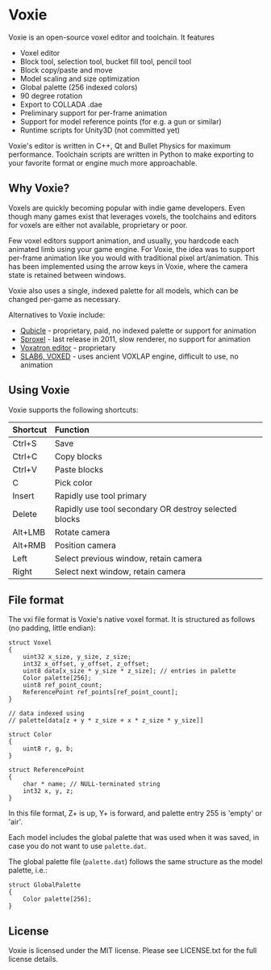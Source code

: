 Voxie
=====

Voxie is an open-source voxel editor and toolchain.
It features

  - Voxel editor
  - Block tool, selection tool, bucket fill tool, pencil tool
  - Block copy/paste and move
  - Model scaling and size optimization
  - Global palette (256 indexed colors)
  - 90 degree rotation
  - Export to COLLADA .dae
  - Preliminary support for per-frame animation
  - Support for model reference points (for e.g. a gun or similar)
  - Runtime scripts for Unity3D (not committed yet)

Voxie's editor is written in C++, Qt and Bullet Physics for maximum
performance.
Toolchain scripts are written in Python to make exporting to your favorite
format or engine much more approachable.

Why Voxie?
----------

Voxels are quickly becoming popular with indie game developers. Even though
many games exist that leverages voxels, the toolchains and editors for voxels
are either not available, proprietary or poor.

Few voxel editors support animation, and usually, you hardcode each animated
limb using your game engine. For Voxie, the idea was to support per-frame
animation like you would with traditional pixel art/animation. This has been
implemented using the arrow keys in Voxie, where the camera state is retained
between windows.

Voxie also uses a single, indexed palette for all models, which can be changed
per-game as necessary.

Alternatives to Voxie include:
  - [Qubicle](http://www.minddesk.com/) - proprietary, paid, no indexed
    palette or support for animation
  - [Sproxel](https://code.google.com/p/sproxel/) - last release in 2011, slow
    renderer, no support for animation
  - [Voxatron editor](http://www.lexaloffle.com/voxatron.php) - proprietary
  - [SLAB6, VOXED](http://advsys.net/ken/) - uses ancient VOXLAP engine,
    difficult to use, no animation

Using Voxie
-----------

Voxie supports the following shortcuts:

| Shortcut      | Function                                              |
| :------------ |:----------------------------------------------------- |
| Ctrl+S        | Save                                                  |
| Ctrl+C        | Copy blocks                                           |
| Ctrl+V        | Paste blocks                                          |
| C             | Pick color                                            |
| Insert        | Rapidly use tool primary                              |
| Delete        | Rapidly use tool secondary OR destroy selected blocks |
| Alt+LMB       | Rotate camera                                         |
| Alt+RMB       | Position camera                                       |
| Left          | Select previous window, retain camera                 |
| Right         | Select next window, retain camera                     |

File format
-----------

The vxi file format is Voxie's native voxel format. It is structured as follows
(no padding, little endian):

```
struct Voxel
{
    uint32 x_size, y_size, z_size;
    int32 x_offset, y_offset, z_offset;
    uint8 data[x_size * y_size * z_size]; // entries in palette
    Color palette[256];
    uint8 ref_point_count;
    ReferencePoint ref_points[ref_point_count];
}

// data indexed using
// palette[data[z + y * z_size + x * z_size * y_size]]

struct Color
{
    uint8 r, g, b;
}

struct ReferencePoint
{
    char * name; // NULL-terminated string
    int32 x, y, z;
}
```

In this file format, Z+ is up, Y+ is forward, and palette entry 255 is 'empty'
or 'air'.

Each model includes the global palette that was used when it was saved, in case
you do not want to use `palette.dat`.

The global palette file (`palette.dat`) follows the same structure as the model
palette, i.e.:

```
struct GlobalPalette
{
    Color palette[256];
}
```

License
-------

Voxie is licensed under the MIT license. Please see LICENSE.txt for the full
license details.